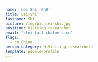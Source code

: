```yaml
---
name: 'Lei Shi, PhD'
title: Lei-Shi
lastname: Shi
picture: /img/pic_lei-shi.jpg
position: Visiting researcher
email: 'slei [at] chalmers.se'
flags:
  - cn China
person-category: H Visiting researchers
template: people/profile
---
```


